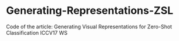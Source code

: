 # Generating-Representations-ZSL
Code of the article: Generating Visual Representations for Zero-Shot Classification ICCV17 WS
